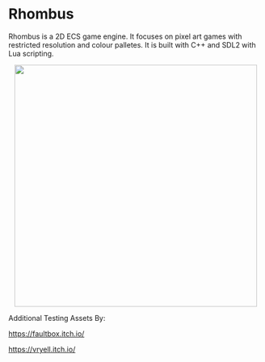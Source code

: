 # Rhombus
Rhombus is a 2D ECS game engine. It focuses on pixel art games with restricted resolution and colour palletes. It is built with C++ and SDL2 with Lua scripting.

<p align="center">
  <img width="480" height="480" src="https://github.com/RawbPower/Rhombus/blob/main/Rhombus-Editor/Resources/Icons/RhombusIconBlueLarge.png">
</p>

Additional Testing Assets By:

https://faultbox.itch.io/

https://vryell.itch.io/
